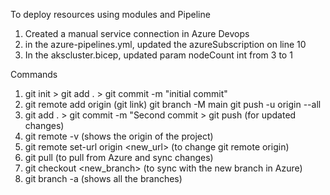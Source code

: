 To deploy resources using modules and Pipeline
1. Created a manual service connection in Azure Devops
2. in the azure-pipelines.yml, updated the azureSubscription on line 10 
3. In the akscluster.bicep, updated param nodeCount int from 3 to 1 



Commands
1. git init >  git add . > git commit -m "initial commit" 
2. git remote add origin (git link) 
   git branch -M main 
   git push -u origin --all
3. git add . > git commit -m "Second commit > git push (for updated changes)
4. git remote -v (shows the origin of the project)
5. git remote set-url origin <new_url> (to change git remote origin)
6. git pull (to pull from Azure and sync changes)
7. git checkout <new_branch> (to sync with the new branch in Azure) 
8. git branch -a (shows all the branches)
